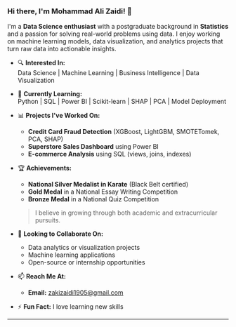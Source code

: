 ### Hi there, I'm Mohammad Ali Zaidi! 👋

I'm a **Data Science enthusiast** with a postgraduate background in **Statistics** and a passion for solving real-world problems using data. I enjoy working on machine learning models, data visualization, and analytics projects that turn raw data into actionable insights.


- 🔍 **Interested In:**  
  Data Science | Machine Learning | Business Intelligence | Data Visualization  

- 🌱 **Currently Learning:**  
  Python | SQL | Power BI | Scikit-learn | SHAP | PCA | Model Deployment  

- 📊 **Projects I've Worked On:**  
  - **Credit Card Fraud Detection** (XGBoost, LightGBM, SMOTETomek, PCA, SHAP)  
  - **Superstore Sales Dashboard** using Power BI  
  - **E-commerce Analysis** using SQL (views, joins, indexes)

- 🏆 **Achievements:**  
  - **National Silver Medalist in Karate** (Black Belt certified)  
  - **Gold Medal** in a National Essay Writing Competition  
  - **Bronze Medal** in a National Quiz Competition  
  > I believe in growing through both academic and extracurricular pursuits.

- 🤝 **Looking to Collaborate On:**  
  - Data analytics or visualization projects  
  - Machine learning applications  
  - Open-source or internship opportunities

- 📫 **Reach Me At:**  
  - **Email:** zakizaidi1905@gmail.com  
    

- ⚡ **Fun Fact:** I love learning new skills

---

